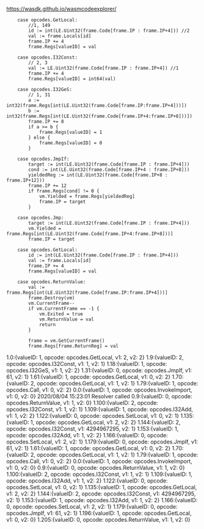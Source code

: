 https://wasdk.github.io/wasmcodeexplorer/

		case opcodes.GetLocal:
			//1, 149
			id := int(LE.Uint32(frame.Code[frame.IP : frame.IP+4])) //2
			val := frame.Locals[id]
			frame.IP += 4
			frame.Regs[valueID] = val
			
		case opcodes.I32Const:
			// 2, 3
			val := LE.Uint32(frame.Code[frame.IP : frame.IP+4]) //1
			frame.IP += 4
			frame.Regs[valueID] = int64(val)			

		case opcodes.I32GeS:
			// 1, 31
			a := int32(frame.Regs[int(LE.Uint32(frame.Code[frame.IP:frame.IP+4]))])
			b := int32(frame.Regs[int(LE.Uint32(frame.Code[frame.IP+4:frame.IP+8]))])
			frame.IP += 8
			if a >= b {
				frame.Regs[valueID] = 1
			} else {
				frame.Regs[valueID] = 0
			}			
			
		case opcodes.JmpIf:
			target := int(LE.Uint32(frame.Code[frame.IP : frame.IP+4]))
			cond := int(LE.Uint32(frame.Code[frame.IP+4 : frame.IP+8]))
			yieldedReg := int(LE.Uint32(frame.Code[frame.IP+8 : frame.IP+12]))
			frame.IP += 12
			if frame.Regs[cond] != 0 {
				vm.Yielded = frame.Regs[yieldedReg]
				frame.IP = target
			}
			
		case opcodes.Jmp:
			target := int(LE.Uint32(frame.Code[frame.IP : frame.IP+4]))
			vm.Yielded = frame.Regs[int(LE.Uint32(frame.Code[frame.IP+4:frame.IP+8]))]
			frame.IP = target			
			
		case opcodes.GetLocal:
			id := int(LE.Uint32(frame.Code[frame.IP : frame.IP+4]))
			val := frame.Locals[id]
			frame.IP += 4
			frame.Regs[valueID] = val			
			
		case opcodes.ReturnValue:
			val := frame.Regs[int(LE.Uint32(frame.Code[frame.IP:frame.IP+4]))]
			frame.Destroy(vm)
			vm.CurrentFrame--
			if vm.CurrentFrame == -1 {
				vm.Exited = true
				vm.ReturnValue = val
				return
			}

			frame = vm.GetCurrentFrame()
			frame.Regs[frame.ReturnReg] = val			



1.0:{valueID: 1, opcode: opcodes.GetLocal, v1: 2, v2: 2}
1.9:{valueID: 2, opcode: opcodes.I32Const, v1: 1, v2: 1}
1.18:{valueID: 1, opcode: opcodes.I32GeS, v1: 1, v2: 2}
1.31:{valueID: 0, opcode: opcodes.JmpIf, v1: 61, v2: 1}
1.61:{valueID: 1, opcode: opcodes.GetLocal, v1: 0, v2: 2}
1.70:{valueID: 2, opcode: opcodes.GetLocal, v1: 1, v2: 1}
1.79:{valueID: 1, opcode: opcodes.Call, v1: 0, v2: 2}
0.0:{valueID: 1, opcode: opcodes.InvokeImport, v1: 0, v2: 0}
2020/08/04 15:23:01 Resolver called
0.9:{valueID: 0, opcode: opcodes.ReturnValue, v1: 1, v2: 0}
1.100:{valueID: 2, opcode: opcodes.I32Const, v1: 1, v2: 1}
1.109:{valueID: 1, opcode: opcodes.I32Add, v1: 1, v2: 2}
1.122:{valueID: 0, opcode: opcodes.SetLocal, v1: 0, v2: 1}
1.135:{valueID: 1, opcode: opcodes.GetLocal, v1: 2, v2: 2}
1.144:{valueID: 2, opcode: opcodes.I32Const, v1: 4294967295, v2: 1}
1.153:{valueID: 1, opcode: opcodes.I32Add, v1: 1, v2: 2}
1.166:{valueID: 0, opcode: opcodes.SetLocal, v1: 2, v2: 1}
1.179:{valueID: 0, opcode: opcodes.JmpIf, v1: 61, v2: 1}
1.61:{valueID: 1, opcode: opcodes.GetLocal, v1: 0, v2: 2}
1.70:{valueID: 2, opcode: opcodes.GetLocal, v1: 1, v2: 1}
1.79:{valueID: 1, opcode: opcodes.Call, v1: 0, v2: 2}
0.0:{valueID: 1, opcode: opcodes.InvokeImport, v1: 0, v2: 0}
0.9:{valueID: 0, opcode: opcodes.ReturnValue, v1: 1, v2: 0}
1.100:{valueID: 2, opcode: opcodes.I32Const, v1: 1, v2: 1}
1.109:{valueID: 1, opcode: opcodes.I32Add, v1: 1, v2: 2}
1.122:{valueID: 0, opcode: opcodes.SetLocal, v1: 0, v2: 1}
1.135:{valueID: 1, opcode: opcodes.GetLocal, v1: 2, v2: 2}
1.144:{valueID: 2, opcode: opcodes.I32Const, v1: 4294967295, v2: 1}
1.153:{valueID: 1, opcode: opcodes.I32Add, v1: 1, v2: 2}
1.166:{valueID: 0, opcode: opcodes.SetLocal, v1: 2, v2: 1}
1.179:{valueID: 0, opcode: opcodes.JmpIf, v1: 61, v2: 1}
1.196:{valueID: 1, opcode: opcodes.GetLocal, v1: 0, v2: 0}
1.205:{valueID: 0, opcode: opcodes.ReturnValue, v1: 1, v2: 0}			